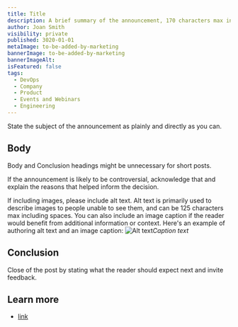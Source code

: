 ```yaml
---
title: Title
description: A brief summary of the announcement, 170 characters max including spaces.
author: Joan Smith
visibility: private
published: 3020-01-01
metaImage: to-be-added-by-marketing
bannerImage: to-be-added-by-marketing
bannerImageAlt:
isFeatured: false
tags:
  - DevOps
  - Company
  - Product
  - Events and Webinars
  - Engineering
---
```


State the subject of the announcement as plainly and directly as you can.

## Body

Body and Conclusion headings might be unnecessary for short posts.

If the announcement is likely to be controversial, acknowledge that and explain the reasons that helped inform the decision.

If including images, please include alt text. Alt text is primarily used to describe images to people unable to see them, and can be 125 characters max including spaces. You can also include an image caption if the reader would benefit from additional information or context.
Here's an example of authoring alt text and an image caption:
![Alt text](image.png)*Caption text*

## Conclusion

Close of the post by stating what the reader should expect next and invite feedback.

## Learn more

- [link](https://www.example.com/resource)
